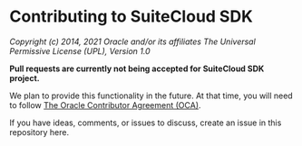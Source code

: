 # Contributing to SuiteCloud SDK

*Copyright (c) 2014, 2021 Oracle and/or its affiliates The Universal Permissive License (UPL), Version 1.0*

**Pull requests are currently not being accepted for SuiteCloud SDK project.**

We plan to provide this functionality in the future. At that time, you will need to follow [The Oracle Contributor Agreement (OCA)](https://www.oracle.com/technetwork/community/oca-486395.html).

If you have ideas, comments, or issues to discuss, create an issue in this repository here.
<!---
Add a link to create an issue. Ideally, you'd click the link and the new issue window would pop up.
-->
